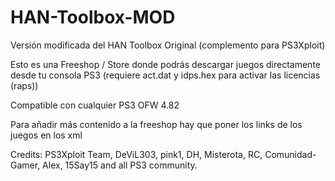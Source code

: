 # HAN-Toolbox-MOD
Versión modificada del HAN Toolbox Original (complemento para PS3Xploit)

Esto es una Freeshop / Store donde podrás descargar juegos directamente desde tu consola PS3 (requiere act.dat y idps.hex para activar las licencias (raps))

Compatible con cualquier PS3 OFW 4.82

Para añadir más contenido a la freeshop hay que poner los links de los juegos en los xml

Credits: PS3Xploit Team, DeViL303, pink1, DH, Misterota, RC, Comunidad-Gamer, Alex, 15Say15 and all PS3 community.

